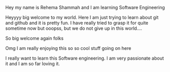 Hey my name is Rehema Shammah and I am learning Software Engineering

Heyyyy big welcome to my world. Here I am just trying to learn about git and github and it is pretty fun. I have really tried to grasp it for quite sometime now but ooopss, but we do not give up in this world....

So big welcome again folks

Omg I am really enjoying this so so cool stuff going on here

I really want to learn this Software engineering. I am very passionate about it and I am so far loving it.


